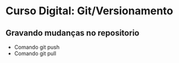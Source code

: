 # Curso Digital: Git/Versionamento

## Gravando mudanças no repositorio

* Comando git push
* Comando git pull
